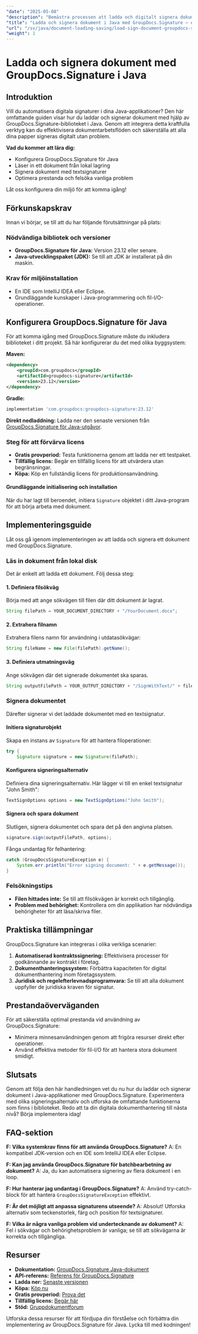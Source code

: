 ```yaml
---
"date": "2025-05-08"
"description": "Bemästra processen att ladda och digitalt signera dokument med GroupDocs.Signature för Java. Effektivisera dina dokumentarbetsflöden med den här detaljerade handledningen."
"title": "Ladda och signera dokument i Java med GroupDocs.Signature – en omfattande guide"
"url": "/sv/java/document-loading-saving/load-sign-document-groupdocs-signature-java/"
"weight": 1
---
```


# Ladda och signera dokument med GroupDocs.Signature i Java

## Introduktion

Vill du automatisera digitala signaturer i dina Java-applikationer? Den här omfattande guiden visar hur du laddar och signerar dokument med hjälp av GroupDocs.Signature-biblioteket i Java. Genom att integrera detta kraftfulla verktyg kan du effektivisera dokumentarbetsflöden och säkerställa att alla dina papper signeras digitalt utan problem.

**Vad du kommer att lära dig:**
- Konfigurera GroupDocs.Signature för Java
- Läser in ett dokument från lokal lagring
- Signera dokument med textsignaturer
- Optimera prestanda och felsöka vanliga problem

Låt oss konfigurera din miljö för att komma igång!

## Förkunskapskrav
Innan vi börjar, se till att du har följande förutsättningar på plats:

### Nödvändiga bibliotek och versioner
- **GroupDocs.Signature för Java:** Version 23.12 eller senare.
- **Java-utvecklingspaket (JDK):** Se till att JDK är installerat på din maskin.

### Krav för miljöinstallation
- En IDE som IntelliJ IDEA eller Eclipse.
- Grundläggande kunskaper i Java-programmering och fil-I/O-operationer.

## Konfigurera GroupDocs.Signature för Java
För att komma igång med GroupDocs.Signature måste du inkludera biblioteket i ditt projekt. Så här konfigurerar du det med olika byggsystem:

**Maven:**
```xml
<dependency>
    <groupId>com.groupdocs</groupId>
    <artifactId>groupdocs-signature</artifactId>
    <version>23.12</version>
</dependency>
```

**Gradle:**
```gradle
implementation 'com.groupdocs:groupdocs-signature:23.12'
```

**Direkt nedladdning:**
Ladda ner den senaste versionen från [GroupDocs.Signature för Java-utgåvor](https://releases.groupdocs.com/signature/java/).

### Steg för att förvärva licens
- **Gratis provperiod:** Testa funktionerna genom att ladda ner ett testpaket.
- **Tillfällig licens:** Begär en tillfällig licens för att utvärdera utan begränsningar.
- **Köpa:** Köp en fullständig licens för produktionsanvändning.

#### Grundläggande initialisering och installation
När du har lagt till beroendet, initiera `Signature` objektet i ditt Java-program för att börja arbeta med dokument.

## Implementeringsguide
Låt oss gå igenom implementeringen av att ladda och signera ett dokument med GroupDocs.Signature.

### Läs in dokument från lokal disk
Det är enkelt att ladda ett dokument. Följ dessa steg:

#### 1. Definiera filsökväg
Börja med att ange sökvägen till filen där ditt dokument är lagrat.
```java
String filePath = YOUR_DOCUMENT_DIRECTORY + "/YourDocument.docx";
```

#### 2. Extrahera filnamn
Extrahera filens namn för användning i utdatasökvägar:
```java
String fileName = new File(filePath).getName();
```

#### 3. Definiera utmatningsväg
Ange sökvägen där det signerade dokumentet ska sparas.
```java
String outputFilePath = YOUR_OUTPUT_DIRECTORY + "/SignWithText/" + fileName;
```

### Signera dokumentet
Därefter signerar vi det laddade dokumentet med en textsignatur.

#### Initiera signaturobjekt
Skapa en instans av `Signature` för att hantera filoperationer:
```java
try {
    Signature signature = new Signature(filePath);
```

#### Konfigurera signeringsalternativ
Definiera dina signeringsalternativ. Här lägger vi till en enkel textsignatur "John Smith":
```java
TextSignOptions options = new TextSignOptions("John Smith");
```

#### Signera och spara dokument
Slutligen, signera dokumentet och spara det på den angivna platsen.
```java
signature.sign(outputFilePath, options);
```
Fånga undantag för felhantering:
```java
catch (GroupDocsSignatureException e) {
    System.err.println("Error signing document: " + e.getMessage());
}
```

### Felsökningstips
- **Filen hittades inte:** Se till att filsökvägen är korrekt och tillgänglig.
- **Problem med behörighet:** Kontrollera om din applikation har nödvändiga behörigheter för att läsa/skriva filer.

## Praktiska tillämpningar
GroupDocs.Signature kan integreras i olika verkliga scenarier:
1. **Automatiserad kontraktssignering:** Effektivisera processer för godkännande av kontrakt i företag.
2. **Dokumenthanteringssystem:** Förbättra kapaciteten för digital dokumenthantering inom företagssystem.
3. **Juridisk och regelefterlevnadsprogramvara:** Se till att alla dokument uppfyller de juridiska kraven för signatur.

## Prestandaöverväganden
För att säkerställa optimal prestanda vid användning av GroupDocs.Signature:
- Minimera minnesanvändningen genom att frigöra resurser direkt efter operationer.
- Använd effektiva metoder för fil-I/O för att hantera stora dokument smidigt.

## Slutsats
Genom att följa den här handledningen vet du nu hur du laddar och signerar dokument i Java-applikationer med GroupDocs.Signature. Experimentera med olika signeringsalternativ och utforska de omfattande funktionerna som finns i biblioteket. Redo att ta din digitala dokumenthantering till nästa nivå? Börja implementera idag!

## FAQ-sektion
**F: Vilka systemkrav finns för att använda GroupDocs.Signature?**
A: En kompatibel JDK-version och en IDE som IntelliJ IDEA eller Eclipse.

**F: Kan jag använda GroupDocs.Signature för batchbearbetning av dokument?**
A: Ja, du kan automatisera signering av flera dokument i en loop.

**F: Hur hanterar jag undantag i GroupDocs.Signature?**
A: Använd try-catch-block för att hantera `GroupDocsSignatureException` effektivt.

**F: Är det möjligt att anpassa signaturens utseende?**
A: Absolut! Utforska alternativ som teckenstorlek, färg och position för textsignaturer.

**F: Vilka är några vanliga problem vid undertecknande av dokument?**
A: Fel i sökvägar och behörighetsproblem är vanliga; se till att sökvägarna är korrekta och tillgängliga.

## Resurser
- **Dokumentation:** [GroupDocs.Signature Java-dokument](https://docs.groupdocs.com/signature/java/)
- **API-referens:** [Referens för GroupDocs.Signature](https://reference.groupdocs.com/signature/java/)
- **Ladda ner:** [Senaste versionen](https://releases.groupdocs.com/signature/java/)
- **Köpa:** [Köp nu](https://purchase.groupdocs.com/buy)
- **Gratis provperiod:** [Prova det](https://releases.groupdocs.com/signature/java/)
- **Tillfällig licens:** [Begär här](https://purchase.groupdocs.com/temporary-license/)
- **Stöd:** [Gruppdokumentforum](https://forum.groupdocs.com/c/signature/)

Utforska dessa resurser för att fördjupa din förståelse och förbättra din implementering av GroupDocs.Signature för Java. Lycka till med kodningen!